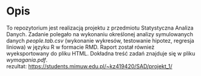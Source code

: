 # Opis 
To repozytorium jest realizacją projektu z przedmiotu Statystyczna Analiza Danych. Zadanie polegało na wykonaniu określonej analizy symulowanych danych *people.tab.csv* (wykonanie wykresów, testowanie hipotez, regresja liniowa) w języku R w formacie RMD. Raport został również wyeksportowany do pliku HTML. Dokładna treść zadań znajduje się w pliku *wymagania.pdf*.  
rezultat: https://students.mimuw.edu.pl/~kz419420/SAD/projekt_1/

